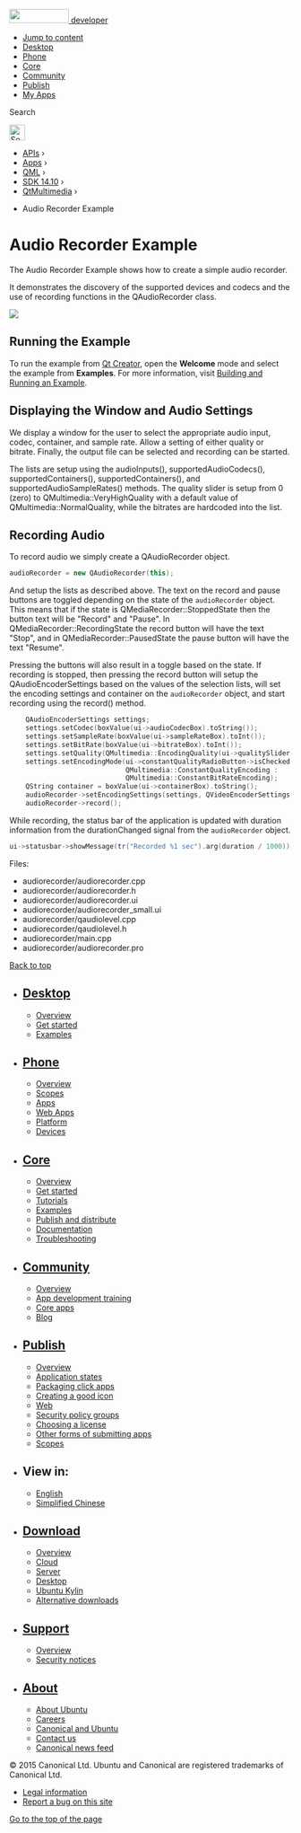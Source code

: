 <a href="https://developer.ubuntu.com/" class="logo-ubuntu"><img src="https://developer.ubuntu.com/assets/sites/ubuntu/latest/u/img/logos/logo-ubuntu-orange.svg" width="106" height="25" /> <span>developer</span></a>

-   [Jump to content](index.html#main-content)
-   [Desktop](https://developer.ubuntu.com/en/desktop/)
-   [Phone](https://developer.ubuntu.com/en/phone/)
-   [Core](https://developer.ubuntu.com/core)
-   [Community](https://developer.ubuntu.com/en/community/)
-   [Publish](https://developer.ubuntu.com/en/publish/)
-   [My Apps](https://myapps.developer.ubuntu.com/)

Search

<img src="https://developer.ubuntu.com/assets/sites/ubuntu/latest/u/img/search-white.svg" alt="Search" height="28" />

-   [APIs](../../../../index.html) ›
-   [Apps](../../../index.html) ›
-   [QML](../../index.html) ›
-   <a href="../index.html" class="sub-nav-item">SDK 14.10</a> ›
-   <a href="../QtMultimedia/index.html" class="sub-nav-item">QtMultimedia</a> ›

<!-- -->

-   Audio Recorder Example

Audio Recorder Example
======================

<span class="subtitle"></span>
<span id="details"></span>
The Audio Recorder Example shows how to create a simple audio recorder.

It demonstrates the discovery of the supported devices and codecs and the use of recording functions in the QAudioRecorder class.

![](https://developer.ubuntu.com/static/devportal_uploaded/93db36a3-da6c-4d55-bb48-1d714becaa80-api/apps/qml/sdk-14.10/qtmultimedia-audiorecorder-example/images/audiorecorder.png)

<span id="running-the-example"></span>
Running the Example
-------------------

To run the example from [Qt Creator](../../../../scopes/cpp/sdk-14.10/U1db.Index/index.html), open the **Welcome** mode and select the example from **Examples**. For more information, visit [Building and Running an Example](http://qt-project.org/doc/qtcreator/creator-build-example-application.html).

<span id="displaying-the-window-and-audio-settings"></span>
Displaying the Window and Audio Settings
----------------------------------------

We display a window for the user to select the appropriate audio input, codec, container, and sample rate. Allow a setting of either quality or bitrate. Finally, the output file can be selected and recording can be started.

The lists are setup using the audioInputs(), supportedAudioCodecs(), supportedContainers(), supportedContainers(), and supportedAudioSampleRates() methods. The quality slider is setup from 0 (zero) to QMultimedia::VeryHighQuality with a default value of QMultimedia::NormalQuality, while the bitrates are hardcoded into the list.

<span id="recording-audio"></span>
Recording Audio
---------------

To record audio we simply create a QAudioRecorder object.

``` cpp
audioRecorder = new QAudioRecorder(this);
```

And setup the lists as described above. The text on the record and pause buttons are toggled depending on the state of the `audioRecorder` object. This means that if the state is QMediaRecorder::StoppedState then the button text will be "Record" and "Pause". In QMediaRecorder::RecordingState the record button will have the text "Stop", and in QMediaRecorder::PausedState the pause button will have the text "Resume".

Pressing the buttons will also result in a toggle based on the state. If recording is stopped, then pressing the record button will setup the QAudioEncoderSettings based on the values of the selection lists, will set the encoding settings and container on the `audioRecorder` object, and start recording using the record() method.

``` cpp
    QAudioEncoderSettings settings;
    settings.setCodec(boxValue(ui->audioCodecBox).toString());
    settings.setSampleRate(boxValue(ui->sampleRateBox).toInt());
    settings.setBitRate(boxValue(ui->bitrateBox).toInt());
    settings.setQuality(QMultimedia::EncodingQuality(ui->qualitySlider->value()));
    settings.setEncodingMode(ui->constantQualityRadioButton->isChecked() ?
                             QMultimedia::ConstantQualityEncoding :
                             QMultimedia::ConstantBitRateEncoding);
    QString container = boxValue(ui->containerBox).toString();
    audioRecorder->setEncodingSettings(settings, QVideoEncoderSettings(), container);
    audioRecorder->record();
```

While recording, the status bar of the application is updated with duration information from the durationChanged signal from the `audioRecorder` object.

``` cpp
ui->statusbar->showMessage(tr("Recorded %1 sec").arg(duration / 1000));
```

Files:

-   audiorecorder/audiorecorder.cpp
-   audiorecorder/audiorecorder.h
-   audiorecorder/audiorecorder.ui
-   audiorecorder/audiorecorder\_small.ui
-   audiorecorder/qaudiolevel.cpp
-   audiorecorder/qaudiolevel.h
-   audiorecorder/main.cpp
-   audiorecorder/audiorecorder.pro

[Back to top](index.html#)

-   [Desktop](https://developer.ubuntu.com/en/desktop/)
    ---------------------------------------------------

    -   [Overview](https://developer.ubuntu.com/en/desktop/)
    -   [Get started](http://snapcraft.io/?utm_source=developer.ubuntu.com&utm_medium=devportal&utm_term=snaps%20snapcraft%20desktop&utm_content=menu&utm_campaign=duc_snappers)
    -   [Examples](https://github.com/ubuntu/snappy-playpen)

-   [Phone](https://developer.ubuntu.com/en/phone/)
    -----------------------------------------------

    -   [Overview](https://developer.ubuntu.com/en/phone/)
    -   [Scopes](https://developer.ubuntu.com/en/phone/scopes/)
    -   [Apps](https://developer.ubuntu.com/en/phone/apps/)
    -   [Web Apps](https://developer.ubuntu.com/en/phone/web/)
    -   [Platform](https://developer.ubuntu.com/en/phone/platform/)
    -   [Devices](https://developer.ubuntu.com/en/phone/devices/)

-   [Core](https://developer.ubuntu.com/core)
    -----------------------------------------

    -   [Overview](https://developer.ubuntu.com/core)
    -   [Get started](https://developer.ubuntu.com/core/get-started)
    -   [Tutorials](https://developer.ubuntu.com/core/tutorials)
    -   [Examples](https://developer.ubuntu.com/core/examples)
    -   [Publish and distribute](https://developer.ubuntu.com/core/publish-and-distribute)
    -   [Documentation](https://developer.ubuntu.com/core/documentation)
    -   [Troubleshooting](https://developer.ubuntu.com/core/troubleshooting)

-   [Community](https://developer.ubuntu.com/en/community/)
    -------------------------------------------------------

    -   [Overview](https://developer.ubuntu.com/en/community/)
    -   [App development training](https://developer.ubuntu.com/en/community/training/)
    -   [Core apps](https://developer.ubuntu.com/en/community/core-apps/)
    -   [Blog](https://developer.ubuntu.com/en/community/blog/)

-   [Publish](https://developer.ubuntu.com/en/publish/)
    ---------------------------------------------------

    -   [Overview](https://developer.ubuntu.com/en/publish/)
    -   [Application states](https://developer.ubuntu.com/en/publish/application-states/)
    -   [Packaging click apps](https://developer.ubuntu.com/en/publish/packaging-click-apps/)
    -   [Creating a good icon](https://developer.ubuntu.com/en/publish/creating-a-good-icon/)
    -   [Web](https://developer.ubuntu.com/en/publish/web/)
    -   [Security policy groups](https://developer.ubuntu.com/en/publish/security-policy-groups/)
    -   [Choosing a license](https://developer.ubuntu.com/en/publish/choosing-a-license/)
    -   [Other forms of submitting apps](https://developer.ubuntu.com/en/publish/other-forms-of-submitting-apps/)
    -   [Scopes](https://developer.ubuntu.com/en/publish/scopes/)

-   View in:
    --------

    -   [English](index.html "Change to language: English")
    -   [Simplified Chinese](index.html "Change to language: Simplified Chinese")

-   [Download](http://ubuntu.com/download/)
    ---------------------------------------

    -   [Overview](http://ubuntu.com/download)
    -   [Cloud](http://ubuntu.com/download/cloud)
    -   [Server](http://ubuntu.com/download/server)
    -   [Desktop](http://ubuntu.com/download/desktop)
    -   [Ubuntu Kylin](http://ubuntu.com/download/ubuntu-kylin)
    -   [Alternative downloads](http://ubuntu.com/download/alternative-downloads)

-   [Support](http://ubuntu.com/support/)
    -------------------------------------

    -   [Overview](http://ubuntu.com/support)
    -   [Security notices](http://www.ubuntu.com/usn/)

-   [About](http://ubuntu.com/about/)
    ---------------------------------

    -   [About Ubuntu](http://ubuntu.com/about/about-ubuntu)
    -   [Careers](http://www.canonical.com/careers)
    -   [Canonical and Ubuntu](http://ubuntu.com/about/canonical-and-ubuntu)
    -   [Contact us](http://ubuntu.com/about/contact-us)
    -   [Canonical news feed](http://insights.ubuntu.com/feed/)

© 2015 Canonical Ltd. Ubuntu and Canonical are registered trademarks of Canonical Ltd.

-   [Legal information](http://www.ubuntu.com/legal)
-   [Report a bug on this site](https://bugs.launchpad.net/developer-ubuntu-com/)

<span class="accessibility-aid">[Go to the top of the page](index.html#)</span>
